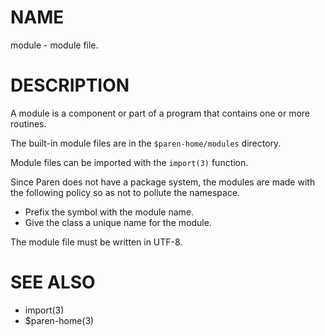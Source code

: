 # NAME
module - module file.

# DESCRIPTION
A module is a component or part of a program that contains one or more routines.

The built-in module files are in the `$paren-home/modules` directory.

Module files can be imported with the `import(3)` function.

Since Paren does not have a package system, the modules are made with the following policy so as not to pollute the namespace.

- Prefix the symbol with the module name.
- Give the class a unique name for the module.

The module file must be written in UTF-8.

# SEE ALSO
- import(3)
- $paren-home(3)
